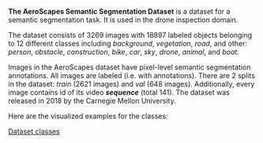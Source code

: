 **The AeroScapes Semantic Segmentation Dataset** is a dataset for a semantic segmentation task. It is used in the drone inspection domain. 

The dataset consists of 3269 images with 18897 labeled objects belonging to 12 different classes including *background*, *vegetation*, *road*, and other: *person*, *obstacle*, *construction*, *bike*, *car*, *sky*, *drone*, *animal*, and *boat*.

Images in the AeroScapes dataset have pixel-level semantic segmentation annotations. All images are labeled (i.e. with annotations). There are 2 splits in the dataset: *train* (2621 images) and *val* (648 images). Additionally, every image contains id of its video ***sequence*** (total 141). The dataset was released in 2018 by the Carnegie Mellon University.

Here are the visualized examples for the classes:

[Dataset classes](https://github.com/dataset-ninja/aeroscapes/raw/main/visualizations/classes_preview.webm)
